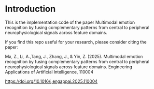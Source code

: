 # Introduction

This is the implementation code of the paper Multimodal emotion recognition by fusing complementary patterns from central to peripheral neurophysiological signals across feature domains.

If you find this repo useful for your research, please consider citing the paper:

Ma, Z., Li, A.,Tang, J., Zhang, J., & Yin, Z. (2025). Multimodal emotion recognition by fusing complementary patterns from central to peripheral neurophysiological signals across feature domains. Engineering Applications of Artificial Intelligence, 110004

https://doi.org/10.1016/j.engappai.2025.110004
